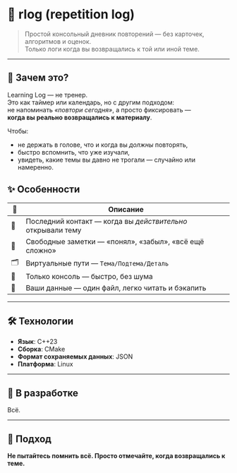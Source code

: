 # 📓 rlog (repetition log)

> Простой консольный дневник повторений — без карточек, алгоритмов и оценок.  
> Только логи когда вы возвращались к той или иной теме.

---

## 🎯 Зачем это?

Learning Log — не тренер.  
Это как таймер или календарь, но с другим подходом:  
не напоминать *«повтори сегодня»*, а просто фиксировать —  
**когда вы реально возвращались к материалу**.

Чтобы:
- не держать в голове, что и когда вы *должны* повторять,
- быстро вспомнить, что уже изучали,
- увидеть, какие темы вы давно не трогали — случайно или намеренно.


## ✨ Особенности

| 🔹 | Описание |
|----|---------|
| 📅 | Последний контакт — когда вы *действительно* открывали тему  
| 💬 | Свободные заметки — «понял», «забыл», «всё ещё сложно»  
| 🗂️ | Виртуальные пути — `Тема/Подтема/Деталь`  
| 🧼 | Только консоль — быстро, без шума 
| 🔐 | Ваши данные — один файл, легко читать и бэкапить

---

## 🛠 Технологии

- **Язык**: C++23  
- **Сборка**: CMake  
- **Формат сохраняемых данных**: JSON  
- **Платформа**: Linux  

---

## 🚧 В разработке
Всё.

---

## 🤝 Подход

**Не пытайтесь помнить всё. Просто отмечайте, когда возвращались к теме.**
